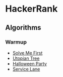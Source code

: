 # HackerRank

## Algorithms

### Warmup

-  [Solve Me First](solutions/solve_me_first.pl)
-  [Utopian Tree](solutions/utopian_tree.pl)
-  [Halloween Party](solutions/halloween_party.pl)
-  [Service Lane](solutions/service_lane.pl)
